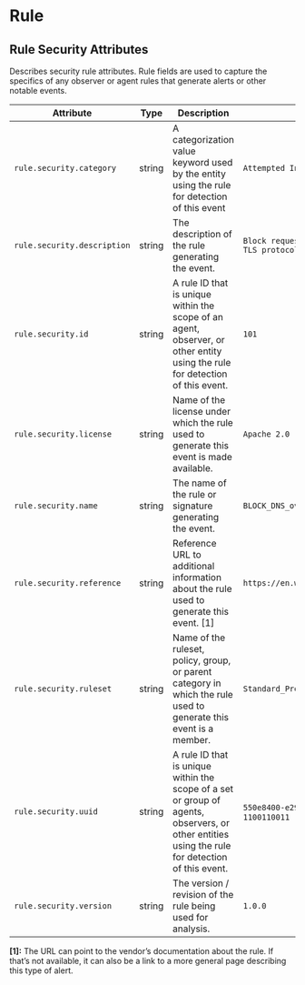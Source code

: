 <!--- Hugo front matter used to generate the website version of this page:
--->

<!-- NOTE: THIS FILE IS AUTOGENERATED. DO NOT EDIT BY HAND. -->
<!-- see templates/registry/markdown/attribute_namespace.md.j2 -->

# Rule

## Rule Security Attributes

Describes security rule attributes. Rule fields are used to capture the specifics of any observer or agent rules that generate alerts or other notable events.

| Attribute                   | Type   | Description                                                                                                                                     | Examples                                                  | Stability                                                        |
| --------------------------- | ------ | ----------------------------------------------------------------------------------------------------------------------------------------------- | --------------------------------------------------------- | ---------------------------------------------------------------- |
| `rule.security.category`    | string | A categorization value keyword used by the entity using the rule for detection of this event                                                    | `Attempted Information Leak`                              | ![Experimental](https://img.shields.io/badge/-experimental-blue) |
| `rule.security.description` | string | The description of the rule generating the event.                                                                                               | `Block requests to public DNS over HTTPS / TLS protocols` | ![Experimental](https://img.shields.io/badge/-experimental-blue) |
| `rule.security.id`          | string | A rule ID that is unique within the scope of an agent, observer, or other entity using the rule for detection of this event.                    | `101`                                                     | ![Experimental](https://img.shields.io/badge/-experimental-blue) |
| `rule.security.license`     | string | Name of the license under which the rule used to generate this event is made available.                                                         | `Apache 2.0`                                              | ![Experimental](https://img.shields.io/badge/-experimental-blue) |
| `rule.security.name`        | string | The name of the rule or signature generating the event.                                                                                         | `BLOCK_DNS_over_TLS`                                      | ![Experimental](https://img.shields.io/badge/-experimental-blue) |
| `rule.security.reference`   | string | Reference URL to additional information about the rule used to generate this event. [1]                                                         | `https://en.wikipedia.org/wiki/DNS_over_TLS`              | ![Experimental](https://img.shields.io/badge/-experimental-blue) |
| `rule.security.ruleset`     | string | Name of the ruleset, policy, group, or parent category in which the rule used to generate this event is a member.                               | `Standard_Protocol_Filters`                               | ![Experimental](https://img.shields.io/badge/-experimental-blue) |
| `rule.security.uuid`        | string | A rule ID that is unique within the scope of a set or group of agents, observers, or other entities using the rule for detection of this event. | `550e8400-e29b-41d4-a716-446655440000`; `1100110011`      | ![Experimental](https://img.shields.io/badge/-experimental-blue) |
| `rule.security.version`     | string | The version / revision of the rule being used for analysis.                                                                                     | `1.0.0`                                                   | ![Experimental](https://img.shields.io/badge/-experimental-blue) |

**[1]:** The URL can point to the vendor’s documentation about the rule. If that’s not available, it can also be a link to a more general page describing this type of alert.
